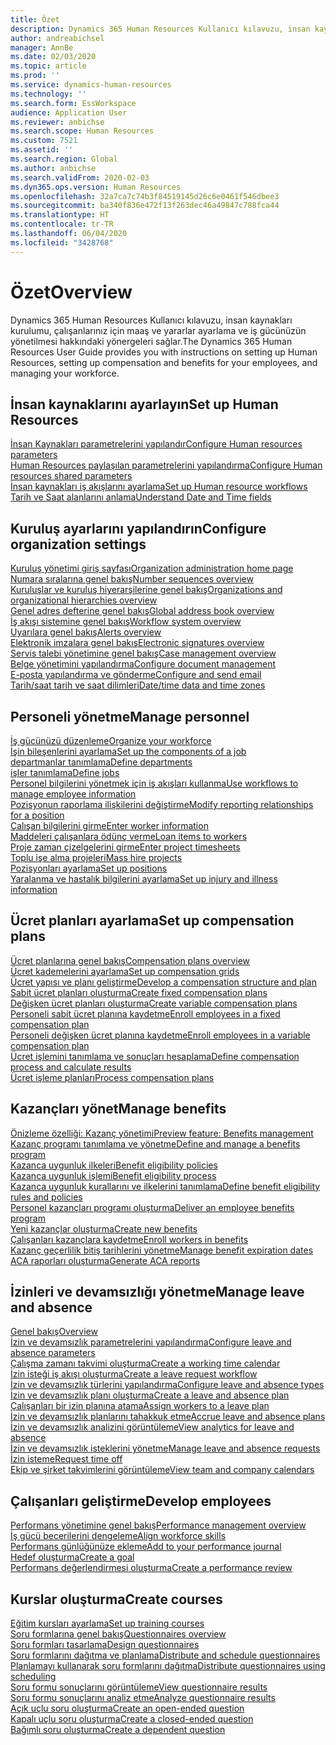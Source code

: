 ```yaml
---
title: Özet
description: Dynamics 365 Human Resources Kullanıcı kılavuzu, insan kaynakları kurulumu, çalışanlarınız için maaş ve yararlar ayarlama ve iş gücünüzün yönetilmesi hakkındaki yönergeleri sağlar.
author: andreabichsel
manager: AnnBe
ms.date: 02/03/2020
ms.topic: article
ms.prod: ''
ms.service: dynamics-human-resources
ms.technology: ''
ms.search.form: EssWorkspace
audience: Application User
ms.reviewer: anbichse
ms.search.scope: Human Resources
ms.custom: 7521
ms.assetid: ''
ms.search.region: Global
ms.author: anbichse
ms.search.validFrom: 2020-02-03
ms.dyn365.ops.version: Human Resources
ms.openlocfilehash: 32a7ca7c74b3f84519145d26c6e0461f546dbee3
ms.sourcegitcommit: ba340f836e472f13f263dec46a49847c788fca44
ms.translationtype: HT
ms.contentlocale: tr-TR
ms.lasthandoff: 06/04/2020
ms.locfileid: "3428768"
---
```

# <a name="overview"></a><span data-ttu-id="e5148-103">Özet</span><span class="sxs-lookup"><span data-stu-id="e5148-103">Overview</span></span>

<span data-ttu-id="e5148-104">Dynamics 365 Human Resources Kullanıcı kılavuzu, insan kaynakları kurulumu, çalışanlarınız için maaş ve yararlar ayarlama ve iş gücünüzün yönetilmesi hakkındaki yönergeleri sağlar.</span><span class="sxs-lookup"><span data-stu-id="e5148-104">The Dynamics 365 Human Resources User Guide provides you with instructions on setting up Human Resources, setting up compensation and benefits for your employees, and managing your workforce.</span></span>

## <a name="set-up-human-resources"></a><span data-ttu-id="e5148-105">İnsan kaynaklarını ayarlayın</span><span class="sxs-lookup"><span data-stu-id="e5148-105">Set up Human Resources</span></span>

[<span data-ttu-id="e5148-106">İnsan Kaynakları parametrelerini yapılandır</span><span class="sxs-lookup"><span data-stu-id="e5148-106">Configure Human resources parameters</span></span>](hr-setup-parameters.md)</br>
[<span data-ttu-id="e5148-107">Human Resources paylaşılan parametrelerini yapılandırma</span><span class="sxs-lookup"><span data-stu-id="e5148-107">Configure Human resources shared parameters</span></span>](hr-setup-shared-parameters.md)</br>
[<span data-ttu-id="e5148-108">İnsan kaynakları iş akışlarını ayarlama</span><span class="sxs-lookup"><span data-stu-id="e5148-108">Set up Human resource workflows</span></span>](hr-setup-workflows.md)</br>
[<span data-ttu-id="e5148-109">Tarih ve Saat alanlarını anlama</span><span class="sxs-lookup"><span data-stu-id="e5148-109">Understand Date and Time fields</span></span>](hr-setup-date-time-fields.md)</br>

## <a name="configure-organization-settings"></a><span data-ttu-id="e5148-110">Kuruluş ayarlarını yapılandırın</span><span class="sxs-lookup"><span data-stu-id="e5148-110">Configure organization settings</span></span>

[<span data-ttu-id="e5148-111">Kuruluş yönetimi giriş sayfası</span><span class="sxs-lookup"><span data-stu-id="e5148-111">Organization administration home page</span></span>](../fin-ops-core/fin-ops/organization-administration/organization-administration-home-page.md?toc=/dynamics365/human-resources/toc.json)</br>
[<span data-ttu-id="e5148-112">Numara sıralarına genel bakış</span><span class="sxs-lookup"><span data-stu-id="e5148-112">Number sequences overview</span></span>](../fin-ops-core/fin-ops/organization-administration/number-sequence-overview.md?toc=/dynamics365/human-resources/toc.json)</br>
[<span data-ttu-id="e5148-113">Kuruluşlar ve kuruluş hiyerarşilerine genel bakış</span><span class="sxs-lookup"><span data-stu-id="e5148-113">Organizations and organizational hierarchies overview</span></span>](../fin-ops-core/fin-ops/organization-administration/organizations-organizational-hierarchies.md?toc=/dynamics365/human-resources/toc.json)</br>
[<span data-ttu-id="e5148-114">Genel adres defterine genel bakış</span><span class="sxs-lookup"><span data-stu-id="e5148-114">Global address book overview</span></span>](../fin-ops-core/fin-ops/organization-administration/overview-global-address-book.md?toc=/dynamics365/human-resources/toc.json)</br>
[<span data-ttu-id="e5148-115">İş akışı sistemine genel bakış</span><span class="sxs-lookup"><span data-stu-id="e5148-115">Workflow system overview</span></span>](../fin-ops-core/fin-ops/organization-administration/overview-workflow-system.md?toc=/dynamics365/human-resources/toc.json)</br>
[<span data-ttu-id="e5148-116">Uyarılara genel bakış</span><span class="sxs-lookup"><span data-stu-id="e5148-116">Alerts overview</span></span>](../fin-ops-core/fin-ops/get-started/alerts-overview.md?toc=/dynamics365/human-resources/toc.json)</br>
[<span data-ttu-id="e5148-117">Elektronik imzalara genel bakış</span><span class="sxs-lookup"><span data-stu-id="e5148-117">Electronic signatures overview</span></span>](../fin-ops-core/fin-ops/organization-administration/electronic-signature-overview.md?toc=/dynamics365/human-resources/toc.json)</br>
[<span data-ttu-id="e5148-118">Servis talebi yönetimine genel bakış</span><span class="sxs-lookup"><span data-stu-id="e5148-118">Case management overview</span></span>](../fin-ops-core/fin-ops/organization-administration/cases.md?toc=/dynamics365/human-resources/toc.json)</br>
[<span data-ttu-id="e5148-119">Belge yönetimini yapılandırma</span><span class="sxs-lookup"><span data-stu-id="e5148-119">Configure document management</span></span>](../fin-ops-core/fin-ops/organization-administration/configure-document-management.md?toc=/dynamics365/human-resources/toc.json)</br>
[<span data-ttu-id="e5148-120">E-posta yapılandırma ve gönderme</span><span class="sxs-lookup"><span data-stu-id="e5148-120">Configure and send email</span></span>](../fin-ops-core/fin-ops/organization-administration/configure-email.md?toc=/dynamics365/human-resources/toc.json)</br>
[<span data-ttu-id="e5148-121">Tarih/saat tarih ve saat dilimleri</span><span class="sxs-lookup"><span data-stu-id="e5148-121">Date/time data and time zones</span></span>](../fin-ops-core/fin-ops/organization-administration/date-time-zones.md?toc=/dynamics365/human-resources/toc.json)</br>

## <a name="manage-personnel"></a><span data-ttu-id="e5148-122">Personeli yönetme</span><span class="sxs-lookup"><span data-stu-id="e5148-122">Manage personnel</span></span>

[<span data-ttu-id="e5148-123">İş gücünüzü düzenleme</span><span class="sxs-lookup"><span data-stu-id="e5148-123">Organize your workforce</span></span>](hr-personnel-departments-jobs-positions.md)</br>
[<span data-ttu-id="e5148-124">İşin bileşenlerini ayarlama</span><span class="sxs-lookup"><span data-stu-id="e5148-124">Set up the components of a job</span></span>](hr-personnel-jobs.md)</br>
[<span data-ttu-id="e5148-125">departmanlar tanımlama</span><span class="sxs-lookup"><span data-stu-id="e5148-125">Define departments</span></span>](hr-personnel-define-departments.md)</br>
[<span data-ttu-id="e5148-126">işler tanımlama</span><span class="sxs-lookup"><span data-stu-id="e5148-126">Define jobs</span></span>](hr-personnel-define-jobs.md)</br>
[<span data-ttu-id="e5148-127">Personel bilgilerini yönetmek için iş akışları kullanma</span><span class="sxs-lookup"><span data-stu-id="e5148-127">Use workflows to manage employee information</span></span>](hr-workflow-manage-employee-information.md)</br>
[<span data-ttu-id="e5148-128">Pozisyonun raporlama ilişkilerini değiştirme</span><span class="sxs-lookup"><span data-stu-id="e5148-128">Modify reporting relationships for a position</span></span>](hr-personnel-modify-reporting-relationships-position.md)</br>
[<span data-ttu-id="e5148-129">Çalışan bilgilerini girme</span><span class="sxs-lookup"><span data-stu-id="e5148-129">Enter worker information</span></span>](hr-personnel-enter-worker-information.md)</br>
[<span data-ttu-id="e5148-130">Maddeleri çalışanlara ödünç verme</span><span class="sxs-lookup"><span data-stu-id="e5148-130">Loan items to workers</span></span>](hr-personnel-loan-item-worker.md)</br>
[<span data-ttu-id="e5148-131">Proje zaman çizelgelerini girme</span><span class="sxs-lookup"><span data-stu-id="e5148-131">Enter project timesheets</span></span>](hr-personnel-enter-project-timesheets.md)</br>
[<span data-ttu-id="e5148-132">Toplu işe alma projeleri</span><span class="sxs-lookup"><span data-stu-id="e5148-132">Mass hire projects</span></span>](hr-personnel-mass-hire-projects.md)</br>
[<span data-ttu-id="e5148-133">Pozisyonları ayarlama</span><span class="sxs-lookup"><span data-stu-id="e5148-133">Set up positions</span></span>](hr-personnel-set-up-positions.md)</br>
[<span data-ttu-id="e5148-134">Yaralanma ve hastalık bilgilerini ayarlama</span><span class="sxs-lookup"><span data-stu-id="e5148-134">Set up injury and illness information</span></span>](hr-personnel-set-up-injury-illness-information.md)</br>

## <a name="set-up-compensation-plans"></a><span data-ttu-id="e5148-135">Ücret planları ayarlama</span><span class="sxs-lookup"><span data-stu-id="e5148-135">Set up compensation plans</span></span>

[<span data-ttu-id="e5148-136">Ücret planlarına genel bakış</span><span class="sxs-lookup"><span data-stu-id="e5148-136">Compensation plans overview</span></span>](hr-compensation-overview.md)</br>
[<span data-ttu-id="e5148-137">Ücret kademelerini ayarlama</span><span class="sxs-lookup"><span data-stu-id="e5148-137">Set up compensation grids</span></span>](hr-compensation-grids.md)</br>
[<span data-ttu-id="e5148-138">Ücret yapısı ve planı geliştirme</span><span class="sxs-lookup"><span data-stu-id="e5148-138">Develop a compensation structure and plan</span></span>](hr-compensation-structure.md)</br>
[<span data-ttu-id="e5148-139">Sabit ücret planları oluşturma</span><span class="sxs-lookup"><span data-stu-id="e5148-139">Create fixed compensation plans</span></span>](hr-compensation-fixed-plans.md)</br>
[<span data-ttu-id="e5148-140">Değişken ücret planları oluşturma</span><span class="sxs-lookup"><span data-stu-id="e5148-140">Create variable compensation plans</span></span>](hr-compensation-variable-plans.md)</br>
[<span data-ttu-id="e5148-141">Personeli sabit ücret planına kaydetme</span><span class="sxs-lookup"><span data-stu-id="e5148-141">Enroll employees in a fixed compensation plan</span></span>](hr-compensation-enroll-employees-fixed.md)</br>
[<span data-ttu-id="e5148-142">Personeli değişken ücret planına kaydetme</span><span class="sxs-lookup"><span data-stu-id="e5148-142">Enroll employees in a variable compensation plan</span></span>](hr-compensation-enroll-employees-variable.md)</br>
[<span data-ttu-id="e5148-143">Ücret işlemini tanımlama ve sonuçları hesaplama</span><span class="sxs-lookup"><span data-stu-id="e5148-143">Define compensation process and calculate results</span></span>](hr-compensation-define-process.md)</br>
[<span data-ttu-id="e5148-144">Ücret işleme planları</span><span class="sxs-lookup"><span data-stu-id="e5148-144">Process compensation plans</span></span>](hr-compensation-process.md)</br>

## <a name="manage-benefits"></a><span data-ttu-id="e5148-145">Kazançları yönet</span><span class="sxs-lookup"><span data-stu-id="e5148-145">Manage benefits</span></span>

[<span data-ttu-id="e5148-146">Önizleme özelliği: Kazanç yönetimi</span><span class="sxs-lookup"><span data-stu-id="e5148-146">Preview feature: Benefits management</span></span>](hr-benefits-management-overview.md)</br>
[<span data-ttu-id="e5148-147">Kazanç programı tanımlama ve yönetme</span><span class="sxs-lookup"><span data-stu-id="e5148-147">Define and manage a benefits program</span></span>](hr-benefits-manage-program.md)</br>
[<span data-ttu-id="e5148-148">Kazanca uygunluk ilkeleri</span><span class="sxs-lookup"><span data-stu-id="e5148-148">Benefit eligibility policies</span></span>](hr-benefits-eligibility-policies.md)</br>
[<span data-ttu-id="e5148-149">Kazanca uygunluk işlemi</span><span class="sxs-lookup"><span data-stu-id="e5148-149">Benefit eligibility process</span></span>](hr-benefits-eligibility-process.md)</br>
[<span data-ttu-id="e5148-150">Kazanca uygunluk kurallarını ve ilkelerini tanımlama</span><span class="sxs-lookup"><span data-stu-id="e5148-150">Define benefit eligibility rules and policies</span></span>](hr-benefits-define-eligibility-rules.md)</br>
[<span data-ttu-id="e5148-151">Personel kazançları programı oluşturma</span><span class="sxs-lookup"><span data-stu-id="e5148-151">Deliver an employee benefits program</span></span>](hr-benefits-deliver-employee-benefits-program.md)</br>
[<span data-ttu-id="e5148-152">Yeni kazançlar oluşturma</span><span class="sxs-lookup"><span data-stu-id="e5148-152">Create new benefits</span></span>](hr-benefits-create.md)</br>
[<span data-ttu-id="e5148-153">Çalışanları kazançlara kaydetme</span><span class="sxs-lookup"><span data-stu-id="e5148-153">Enroll workers in benefits</span></span>](hr-benefits-enroll-workers.md)</br>
[<span data-ttu-id="e5148-154">Kazanç geçerlilik bitiş tarihlerini yönetme</span><span class="sxs-lookup"><span data-stu-id="e5148-154">Manage benefit expiration dates</span></span>](hr-benefits-expiration-dates.md)</br>
[<span data-ttu-id="e5148-155">ACA raporları oluşturma</span><span class="sxs-lookup"><span data-stu-id="e5148-155">Generate ACA reports</span></span>](hr-benefits-aca-reports.md)</br>

## <a name="manage-leave-and-absence"></a><span data-ttu-id="e5148-156">İzinleri ve devamsızlığı yönetme</span><span class="sxs-lookup"><span data-stu-id="e5148-156">Manage leave and absence</span></span>

[<span data-ttu-id="e5148-157">Genel bakış</span><span class="sxs-lookup"><span data-stu-id="e5148-157">Overview</span></span>](hr-leave-and-absence-overview.md)</br>
[<span data-ttu-id="e5148-158">İzin ve devamsızlık parametrelerini yapılandırma</span><span class="sxs-lookup"><span data-stu-id="e5148-158">Configure leave and absence parameters</span></span>](hr-leave-and-absence-parameters.md)</br>
[<span data-ttu-id="e5148-159">Çalışma zamanı takvimi oluşturma</span><span class="sxs-lookup"><span data-stu-id="e5148-159">Create a working time calendar</span></span>](hr-leave-and-absence-working-time-calendar.md)</br>
[<span data-ttu-id="e5148-160">İzin isteği iş akışı oluşturma</span><span class="sxs-lookup"><span data-stu-id="e5148-160">Create a leave request workflow</span></span>](hr-leave-and-absence-workflow.md)</br>
[<span data-ttu-id="e5148-161">İzin ve devamsızlık türlerini yapılandırma</span><span class="sxs-lookup"><span data-stu-id="e5148-161">Configure leave and absence types</span></span>](hr-leave-and-absence-types.md)</br>
[<span data-ttu-id="e5148-162">İzin ve devamsızlık planı oluşturma</span><span class="sxs-lookup"><span data-stu-id="e5148-162">Create a leave and absence plan</span></span>](hr-leave-and-absence-plans.md)</br>
[<span data-ttu-id="e5148-163">Çalışanları bir izin planına atama</span><span class="sxs-lookup"><span data-stu-id="e5148-163">Assign workers to a leave plan</span></span>](hr-leave-and-absence-enroll.md)</br>
[<span data-ttu-id="e5148-164">İzin ve devamsızlık planlarını tahakkuk etme</span><span class="sxs-lookup"><span data-stu-id="e5148-164">Accrue leave and absence plans</span></span>](hr-leave-and-absence-accrue.md)</br>
[<span data-ttu-id="e5148-165">İzin ve devamsızlık analizini görüntüleme</span><span class="sxs-lookup"><span data-stu-id="e5148-165">View analytics for leave and absence</span></span>](hr-leave-and-absence-analytics.md)</br>
[<span data-ttu-id="e5148-166">İzin ve devamsızlık isteklerini yönetme</span><span class="sxs-lookup"><span data-stu-id="e5148-166">Manage leave and absence requests</span></span>](hr-employee-self-service-manage-requests.md)</br>
[<span data-ttu-id="e5148-167">İzin isteme</span><span class="sxs-lookup"><span data-stu-id="e5148-167">Request time off</span></span>](hr-employee-self-service-request-time-off.md)</br>
[<span data-ttu-id="e5148-168">Ekip ve şirket takvimlerini görüntüleme</span><span class="sxs-lookup"><span data-stu-id="e5148-168">View team and company calendars</span></span>](hr-employee-self-service-calendar.md)</br>

## <a name="develop-employees"></a><span data-ttu-id="e5148-169">Çalışanları geliştirme</span><span class="sxs-lookup"><span data-stu-id="e5148-169">Develop employees</span></span>

[<span data-ttu-id="e5148-170">Performans yönetimine genel bakış</span><span class="sxs-lookup"><span data-stu-id="e5148-170">Performance management overview</span></span>](hr-develop-performance-management-overview.md)</br>
[<span data-ttu-id="e5148-171">İş gücü becerilerini dengeleme</span><span class="sxs-lookup"><span data-stu-id="e5148-171">Align workforce skills</span></span>](hr-develop-skills.md)</br>
[<span data-ttu-id="e5148-172">Performans günlüğünüze ekleme</span><span class="sxs-lookup"><span data-stu-id="e5148-172">Add to your performance journal</span></span>](hr-develop-add-performance-journal.md)</br>
[<span data-ttu-id="e5148-173">Hedef oluşturma</span><span class="sxs-lookup"><span data-stu-id="e5148-173">Create a goal</span></span>](hr-develop-create-goal.md)</br>
[<span data-ttu-id="e5148-174">Performans değerlendirmesi oluşturma</span><span class="sxs-lookup"><span data-stu-id="e5148-174">Create a performance review</span></span>](hr-develop-create-performance-review.md)</br>

## <a name="create-courses"></a><span data-ttu-id="e5148-175">Kurslar oluşturma</span><span class="sxs-lookup"><span data-stu-id="e5148-175">Create courses</span></span>

[<span data-ttu-id="e5148-176">Eğitim kursları ayarlama</span><span class="sxs-lookup"><span data-stu-id="e5148-176">Set up training courses</span></span>](hr-learning-courses.md)</br>
[<span data-ttu-id="e5148-177">Soru formlarına genel bakış</span><span class="sxs-lookup"><span data-stu-id="e5148-177">Questionnaires overview</span></span>](hr-learning-questionnaires.md)</br>
[<span data-ttu-id="e5148-178">Soru formları tasarlama</span><span class="sxs-lookup"><span data-stu-id="e5148-178">Design questionnaires</span></span>](hr-learning-design-questionnaires.md)</br>
[<span data-ttu-id="e5148-179">Soru formlarını dağıtma ve planlama</span><span class="sxs-lookup"><span data-stu-id="e5148-179">Distribute and schedule questionnaires</span></span>](hr-learning-distribute-questionnaires.md)</br>
[<span data-ttu-id="e5148-180">Planlamayı kullanarak soru formlarını dağıtma</span><span class="sxs-lookup"><span data-stu-id="e5148-180">Distribute questionnaires using scheduling</span></span>](hr-learning-distribute-questionnaires-scheduling.md)</br>
[<span data-ttu-id="e5148-181">Soru formu sonuçlarını görüntüleme</span><span class="sxs-lookup"><span data-stu-id="e5148-181">View questionnaire results</span></span>](hr-learning-evaluate-questionnaire-results.md)</br>
[<span data-ttu-id="e5148-182">Soru formu sonuçlarını analiz etme</span><span class="sxs-lookup"><span data-stu-id="e5148-182">Analyze questionnaire results</span></span>](hr-learning-analyze-questionnaire-results.md)</br>
[<span data-ttu-id="e5148-183">Açık uçlu soru oluşturma</span><span class="sxs-lookup"><span data-stu-id="e5148-183">Create an open-ended question</span></span>](hr-learning-create-open-ended-question.md)</br>
[<span data-ttu-id="e5148-184">Kapalı uçlu soru oluşturma</span><span class="sxs-lookup"><span data-stu-id="e5148-184">Create a closed-ended question</span></span>](hr-learning-create-closed-ended-question.md)</br>
[<span data-ttu-id="e5148-185">Bağımlı soru oluşturma</span><span class="sxs-lookup"><span data-stu-id="e5148-185">Create a dependent question</span></span>](hr-learning-depending-question.md)</br>



